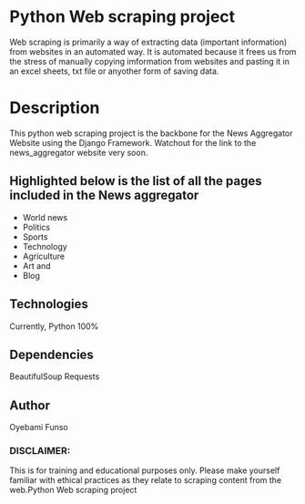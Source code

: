 # Python Web scraping project
Web scraping is primarily a way of extracting data (important information) from websites in an automated way. It is automated because it frees us from the stress of manually copying imformation from websites and pasting it in an excel sheets, txt file or anyother form of saving data.

# Description
This python web scraping project is the backbone for the News Aggregator Website using the Django Framework. 
Watchout for the link to the news_aggregator website very soon.

## Highlighted below is the list of all the pages included in the News aggregator
* World news
* Politics
* Sports
* Technology
* Agriculture
* Art and 
* Blog

## Technologies
Currently,
Python 100%

## Dependencies
BeautifulSoup
Requests


## Author
Oyebami Funso


### DISCLAIMER: 
This is for training and educational purposes only. Please make yourself familiar with ethical practices as they relate to scraping content from the web.Python Web scraping project
